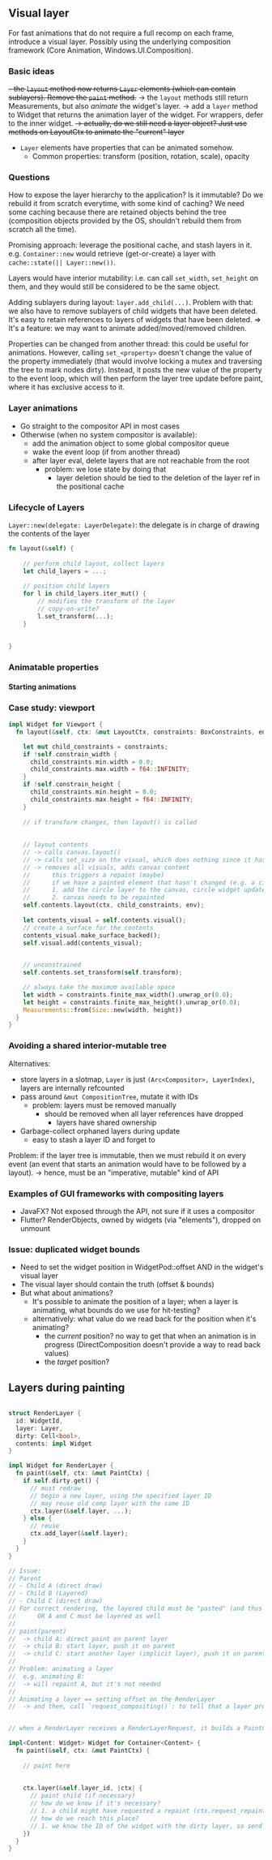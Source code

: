 
## Visual layer

For fast animations that do not require a full recomp on each frame, introduce a visual layer.
Possibly using the underlying composition framework (Core Animation, Windows.UI.Composition).

### Basic ideas
~~- the `layout` method now returns `Layer` elements (which can contain sublayers). Remove the `paint` method.~~
-> the `layout` methods still return Measurements, but also *animate* the widget's layer.
-> add a `layer` method to Widget that returns the animation layer of the widget. For wrappers, defer to the inner widget.
  ~~-> actually, do we still need a layer object? Just use methods on LayoutCtx to animate the "current" layer~~

- `Layer` elements have properties that can be animated somehow.
  - Common properties: transform (position, rotation, scale), opacity

### Questions
How to expose the layer hierarchy to the application? Is it immutable? Do we rebuild it from scratch everytime, with some kind of caching?
We need some caching because there are retained objects behind the tree (composition objects provided by the OS, shouldn't rebuild them from scratch all the time).

Promising approach: leverage the positional cache, and stash layers in it.
e.g. `Container::new` would retrieve (get-or-create) a layer with `cache::state(|| Layer::new())`.

Layers would have interior mutability: i.e. can call `set_width`, `set_height` on them, and they would still be considered to be the same object.


Adding sublayers during layout: `layer.add_child(...)`. 
Problem with that: we also have to remove sublayers of child widgets that have been deleted.
It's easy to retain references to layers of widgets that have been deleted.
=> It's a feature: we may want to animate added/moved/removed children.

Properties can be changed from another thread: this could be useful for animations.
However, calling `set_<property>` 
doesn't change the value of the property immediately 
(that would involve locking a mutex and traversing the tree to mark nodes dirty).
Instead, it posts the new value of the property to the event loop, which will then perform the layer tree update
before paint, where it has exclusive access to it.


### Layer animations
- Go straight to the compositor API in most cases
- Otherwise (when no system compositor is available):
  - add the animation object to some global compositor queue
  - wake the event loop (if from another thread)
  - after layer eval, delete layers that are not reachable from the root
    - problem: we lose state by doing that
      - layer deletion should be tied to the deletion of the layer ref in the positional cache


### Lifecycle of Layers

`Layer::new(delegate: LayerDelegate)`: the delegate is in charge of drawing the contents of the layer

```rust
fn layout(&self) {
    
    // perform child layout, collect layers
    let child_layers = ...;
    
    // position child layers
    for l in child_layers.iter_mut() {
        // modifies the transform of the layer
        // copy-on-write?
        l.set_transform(...);
    }
    
    
}
```

### Animatable properties

#### Starting animations

### Case study: viewport

```rust
impl Widget for Viewport {
  fn layout(&self, ctx: &mut LayoutCtx, constraints: BoxConstraints, env: &Environment) {

    let mut child_constraints = constraints;
    if !self.constrain_width {
      child_constraints.min.width = 0.0;
      child_constraints.max.width = f64::INFINITY;
    }
    if !self.constrain_height {
      child_constraints.min.height = 0.0;
      child_constraints.max.height = f64::INFINITY;
    }
    
    // if transform changes, then layout() is called
    
    
    // layout contents
    // -> calls canvas.layout()
    // -> calls set_size on the visual, which does nothing since it hasn't changed
    // -> removes all visuals, adds canvas content
    //      this triggers a repaint (maybe)
    //      if we have a painted element that hasn't changed (e.g. a circle)
    //      1. add the circle layer to the canvas, circle widget updates the content of its visual
    //      2. canvas needs to be repainted
    self.contents.layout(ctx, child_constraints, env);
    
    let contents_visual = self.contents.visual();
    // create a surface for the contents
    contents_visual.make_surface_backed();
    self.visual.add(contents_visual);
    

    // unconstrained
    self.contents.set_transform(self.transform);

    // always take the maximum available space
    let width = constraints.finite_max_width().unwrap_or(0.0);
    let height = constraints.finite_max_height().unwrap_or(0.0);
    Measurements::from(Size::new(width, height))
  }
}
```



### Avoiding a shared interior-mutable tree
Alternatives:
- store layers in a slotmap, `Layer` is just `(Arc<Compositor>, LayerIndex)`, layers are internally refcounted
- pass around `&mut CompositionTree`, mutate it with IDs
  - problem: layers must be removed manually
    - should be removed when all layer references have dropped
      - layers have shared ownership
- Garbage-collect orphaned layers during update
  - easy to stash a layer ID and forget to 

Problem: if the layer tree is immutable, then we must rebuild it on every event (an event that starts an animation
would have to be followed by a layout).
-> hence, must be an "imperative, mutable" kind of API

### Examples of GUI frameworks with compositing layers
- JavaFX? Not exposed through the API, not sure if it uses a compositor
- Flutter? RenderObjects, owned by widgets (via "elements"), dropped on unmount  

### Issue: duplicated widget bounds
- Need to set the widget position in WidgetPod::offset AND in the widget's visual layer
- The visual layer should contain the truth (offset & bounds)
- But what about animations?
  - It's possible to animate the position of a layer; when a layer is animating, what bounds do we use for hit-testing?
  - alternatively: what value do we read back for the position when it's animating?
    - the *current* position? no way to get that when an animation is in progress (DirectComposition doesn't provide a way to read back values)
    - the *target* position?


## Layers during painting


```rust

struct RenderLayer {
  id: WidgetId,
  layer: Layer,
  dirty: Cell<bool>,
  contents: impl Widget
}

impl Widget for RenderLayer {
  fn paint(&self, ctx: &mut PaintCtx) {
    if self.dirty.get() {
      // must redraw
      // begin a new layer, using the specified layer ID
      // may reuse old comp layer with the same ID 
      ctx.layer(&self.layer, ...);
    } else {
      // reuse 
      ctx.add_layer(&self.layer);
    }
  }
}

// Issue:
// Parent
// - Child A (direct draw)
// - Child B (Layered)
// - Child C (direct draw)
// For correct rendering, the layered child must be "pasted" (and thus child A and C must be rendered as well)
//      OR A and C must be layered as well
//
// paint(parent)
//  -> child A: direct paint on parent layer
//  -> child B: start layer, push it on parent
//  -> child C: start another layer (implicit layer), push it on parent
// 
// Problem: animating a layer
//  e.g. animating B: 
//  -> will repaint A, but it's not needed
//  
// Animating a layer == setting offset on the RenderLayer
//  -> and then, call `request_compositing()`: to tell that a layer property has changed


// when a RenderLayer receives a RenderLayerRequest, it builds a PaintCtx on its layer, and repaints it.

impl<Content: Widget> Widget for Container<Content> {
  fn paint(&self, ctx: &mut PaintCtx) {
    
    // paint here
    
    
    ctx.layer(&self.layer_id, |ctx| {
      // paint child (if necessary)
      // how do we know if it's necessary?
      // 1. a child might have requested a repaint (ctx.request_repaint()), which sets a bit in the closest parent comp layer
      // how do we reach this place?
      // 1. we know the ID of the widget with the dirty layer, so send it here
    })
  }
}

```